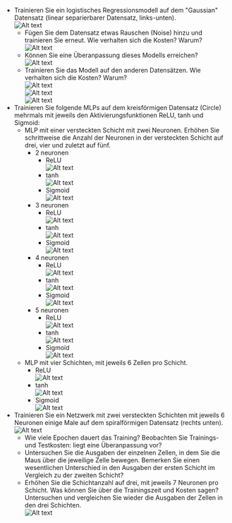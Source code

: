 
- Trainieren Sie ein logistisches Regressionsmodell auf dem "Gaussian" Datensatz (linear separierbarer Datensatz, links-unten).  
  ![Alt text](Screenshot%202022-12-07%20at%2000-26-34%20Tensorflow%20%E2%80%94%20Neural%20Network%20Playground.png)
  - Fügen Sie dem Datensatz etwas Rauschen (Noise) hinzu und trainieren Sie erneut. Wie verhalten sich die Kosten? Warum?  
  ![Alt text](Screenshot%202022-12-07%20at%2000-26-50%20Tensorflow%20%E2%80%94%20Neural%20Network%20Playground.png)
  - Können Sie eine Überanpassung dieses Modells erreichen?  
  ![Alt text](Screenshot%202022-12-07%20at%2000-28-21%20Tensorflow%20%E2%80%94%20Neural%20Network%20Playground.png)
  - Trainieren Sie das Modell auf den anderen Datensätzen. Wie verhalten sich die Kosten? Warum?  
  ![Alt text](Screenshot%202022-12-07%20at%2000-29-13%20Tensorflow%20%E2%80%94%20Neural%20Network%20Playground.png)  
  ![Alt text](Screenshot%202022-12-07%20at%2000-29-36%20Tensorflow%20%E2%80%94%20Neural%20Network%20Playground.png)  
  ![Alt text](Screenshot%202022-12-07%20at%2000-29-45%20Tensorflow%20%E2%80%94%20Neural%20Network%20Playground.png)
- Trainieren Sie folgende MLPs auf dem kreisförmigen Datensatz (Circle) mehrmals mit jeweils den Aktivierungsfunktionen ReLU, tanh und Sigmoid:  
  - MLP mit einer versteckten Schicht mit zwei Neuronen. Erhöhen Sie schrittweise die Anzahl der Neuronen in der versteckten Schicht auf drei, vier und zuletzt auf fünf.  
    - 2 neuronen  
      - ReLU   
      ![Alt text](Screenshot%202022-12-07%20at%2000-04-14%20Tensorflow%20%E2%80%94%20Neural%20Network%20Playground.png)
      - tanh  
      ![Alt text](Screenshot%202022-12-07%20at%2000-05-21%20Tensorflow%20%E2%80%94%20Neural%20Network%20Playground.png)
      - Sigmoid  
      ![Alt text](Screenshot%202022-12-07%20at%2000-06-40%20Tensorflow%20%E2%80%94%20Neural%20Network%20Playground.png)
    - 3 neuronen  
      - ReLU   
      ![Alt text](Screenshot%202022-12-07%20at%2000-07-08%20Tensorflow%20%E2%80%94%20Neural%20Network%20Playground.png)
      - tanh  
      ![Alt text](Screenshot%202022-12-07%20at%2000-07-43%20Tensorflow%20%E2%80%94%20Neural%20Network%20Playground.png)
      - Sigmoid  
      ![Alt text](Screenshot%202022-12-07%20at%2000-08-38%20Tensorflow%20%E2%80%94%20Neural%20Network%20Playground.png)
    - 4 neuronen  
      - ReLU   
      ![Alt text](Screenshot%202022-12-07%20at%2000-09-02%20Tensorflow%20%E2%80%94%20Neural%20Network%20Playground.png)
      - tanh  
      ![Alt text](Screenshot%202022-12-07%20at%2000-09-36%20Tensorflow%20%E2%80%94%20Neural%20Network%20Playground.png)
      - Sigmoid  
      ![Alt text](Screenshot%202022-12-07%20at%2000-10-53%20Tensorflow%20%E2%80%94%20Neural%20Network%20Playground.png)
    - 5 neuronen  
      - ReLU   
      ![Alt text](Screenshot%202022-12-07%20at%2000-11-37%20Tensorflow%20%E2%80%94%20Neural%20Network%20Playground.png)
      - tanh  
      ![Alt text](Screenshot%202022-12-07%20at%2000-12-19%20Tensorflow%20%E2%80%94%20Neural%20Network%20Playground.png)
      - Sigmoid  
      ![Alt text](Screenshot%202022-12-07%20at%2000-13-19%20Tensorflow%20%E2%80%94%20Neural%20Network%20Playground.png)
  - MLP mit vier Schichten, mit jeweils 6 Zellen pro Schicht. 
    - ReLU  
    ![Alt text](Screenshot%202022-12-07%20at%2000-15-47%20Tensorflow%20%E2%80%94%20Neural%20Network%20Playground.png)
    - tanh  
    ![Alt text](Screenshot%202022-12-07%20at%2000-16-30%20Tensorflow%20%E2%80%94%20Neural%20Network%20Playground.png)
    - Sigmoid  
    ![Alt text](Screenshot%202022-12-07%20at%2000-17-43%20Tensorflow%20%E2%80%94%20Neural%20Network%20Playground.png)
- Trainieren Sie ein Netzwerk mit zwei versteckten Schichten mit jeweils 6 Neuronen einige Male auf dem spiralförmigen Datensatz (rechts unten). 
   ![Alt text](Screenshot%202022-12-07%20at%2000-37-39%20Tensorflow%20%E2%80%94%20Neural%20Network%20Playground.png)
  - Wie viele Epochen dauert das Training? Beobachten Sie Trainings- und Testkosten: liegt eine Überanpassung vor?  
  - Untersuchen Sie die Ausgaben der einzelnen Zellen, in dem Sie die Maus über die jeweilige Zelle bewegen. Bemerken Sie einen wesentlichen Unterschied in den Ausgaben der ersten Schicht im Vergleich zu der zweiten Schicht?  
  - Erhöhen Sie die Schichtanzahl auf drei, mit jeweils 7 Neuronen pro Schicht. Was können Sie über die Trainingszeit und Kosten sagen? Untersuchen und vergleichen Sie wieder die Ausgaben der Zellen in den drei Schichten.  
 ![Alt text](Screenshot%202022-12-07%20at%2000-40-23%20Tensorflow%20%E2%80%94%20Neural%20Network%20Playground.png)